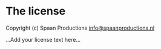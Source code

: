 # The license

Copyright (c) Spaan Productions <info@spaanproductions.nl>

...Add your license text here...
